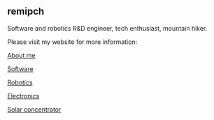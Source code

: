 ## remipch

Software and robotics R&D engineer, tech enthusiast, mountain hiker.

Please visit my website for more information:

[About me](https://remipch.github.io/)

[Software](https://remipch.github.io/software.html)

[Robotics](https://remipch.github.io/robotics.html)

[Electronics](https://remipch.github.io/electronics.html)

[Solar concentrator](https://remipch.github.io/solar.html)
